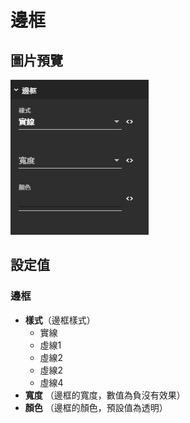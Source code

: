 # 邊框

## 圖片預覽

![&#x908A;&#x6846;](../../../.gitbook/assets/bian-kuang.png)

## 設定值

### 邊框

* **樣式**（邊框樣式）
  * 實線
  * 虛線1
  * 虛線2
  * 虛線2
  * 虛線4
* **寬度** （邊框的寬度，數值為負沒有效果）
* **顏色** （邊框的顏色，預設值為透明）

